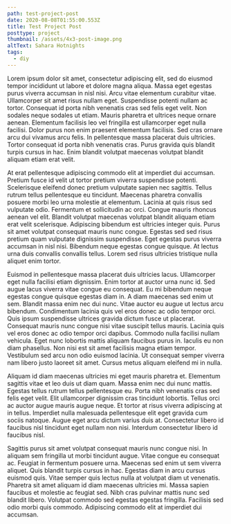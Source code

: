 ```yaml
---
path: test-project-post
date: 2020-08-08T01:55:00.553Z
title: Test Project Post
posttype: project
thumbnail: /assets/4x3-post-image.png
altText: Sahara Hotnights
tags:
  - diy
---
```

Lorem ipsum dolor sit amet, consectetur adipiscing elit, sed do eiusmod tempor incididunt ut labore et dolore magna aliqua. Massa eget egestas purus viverra accumsan in nisl nisi. Arcu vitae elementum curabitur vitae. Ullamcorper sit amet risus nullam eget. Suspendisse potenti nullam ac tortor. Consequat id porta nibh venenatis cras sed felis eget velit. Non sodales neque sodales ut etiam. Mauris pharetra et ultrices neque ornare aenean. Elementum facilisis leo vel fringilla est ullamcorper eget nulla facilisi. Dolor purus non enim praesent elementum facilisis. Sed cras ornare arcu dui vivamus arcu felis. In pellentesque massa placerat duis ultricies. Tortor consequat id porta nibh venenatis cras. Purus gravida quis blandit turpis cursus in hac. Enim blandit volutpat maecenas volutpat blandit aliquam etiam erat velit.

At erat pellentesque adipiscing commodo elit at imperdiet dui accumsan. Pretium fusce id velit ut tortor pretium viverra suspendisse potenti. Scelerisque eleifend donec pretium vulputate sapien nec sagittis. Tellus rutrum tellus pellentesque eu tincidunt. Maecenas pharetra convallis posuere morbi leo urna molestie at elementum. Lacinia at quis risus sed vulputate odio. Fermentum et sollicitudin ac orci. Congue mauris rhoncus aenean vel elit. Blandit volutpat maecenas volutpat blandit aliquam etiam erat velit scelerisque. Adipiscing bibendum est ultricies integer quis. Purus sit amet volutpat consequat mauris nunc congue. Egestas sed sed risus pretium quam vulputate dignissim suspendisse. Eget egestas purus viverra accumsan in nisl nisi. Bibendum neque egestas congue quisque. At lectus urna duis convallis convallis tellus. Lorem sed risus ultricies tristique nulla aliquet enim tortor.

Euismod in pellentesque massa placerat duis ultricies lacus. Ullamcorper eget nulla facilisi etiam dignissim. Enim tortor at auctor urna nunc id. Sed augue lacus viverra vitae congue eu consequat. Eu mi bibendum neque egestas congue quisque egestas diam in. A diam maecenas sed enim ut sem. Blandit massa enim nec dui nunc. Vitae auctor eu augue ut lectus arcu bibendum. Condimentum lacinia quis vel eros donec ac odio tempor orci. Quis ipsum suspendisse ultrices gravida dictum fusce ut placerat. Consequat mauris nunc congue nisi vitae suscipit tellus mauris. Lacinia quis vel eros donec ac odio tempor orci dapibus. Commodo nulla facilisi nullam vehicula. Eget nunc lobortis mattis aliquam faucibus purus in. Iaculis eu non diam phasellus. Non nisi est sit amet facilisis magna etiam tempor. Vestibulum sed arcu non odio euismod lacinia. Ut consequat semper viverra nam libero justo laoreet sit amet. Cursus metus aliquam eleifend mi in nulla.

Aliquam id diam maecenas ultricies mi eget mauris pharetra et. Elementum sagittis vitae et leo duis ut diam quam. Massa enim nec dui nunc mattis. Egestas tellus rutrum tellus pellentesque eu. Porta nibh venenatis cras sed felis eget velit. Elit ullamcorper dignissim cras tincidunt lobortis. Tellus orci ac auctor augue mauris augue neque. Et tortor at risus viverra adipiscing at in tellus. Imperdiet nulla malesuada pellentesque elit eget gravida cum sociis natoque. Augue eget arcu dictum varius duis at. Consectetur libero id faucibus nisl tincidunt eget nullam non nisi. Interdum consectetur libero id faucibus nisl.

Sagittis purus sit amet volutpat consequat mauris nunc congue nisi. In aliquam sem fringilla ut morbi tincidunt augue. Vitae congue eu consequat ac. Feugiat in fermentum posuere urna. Maecenas sed enim ut sem viverra aliquet. Quis blandit turpis cursus in hac. Egestas diam in arcu cursus euismod quis. Vitae semper quis lectus nulla at volutpat diam ut venenatis. Pharetra sit amet aliquam id diam maecenas ultricies mi. Massa sapien faucibus et molestie ac feugiat sed. Nibh cras pulvinar mattis nunc sed blandit libero. Volutpat commodo sed egestas egestas fringilla. Facilisis sed odio morbi quis commodo. Adipiscing commodo elit at imperdiet dui accumsan.

